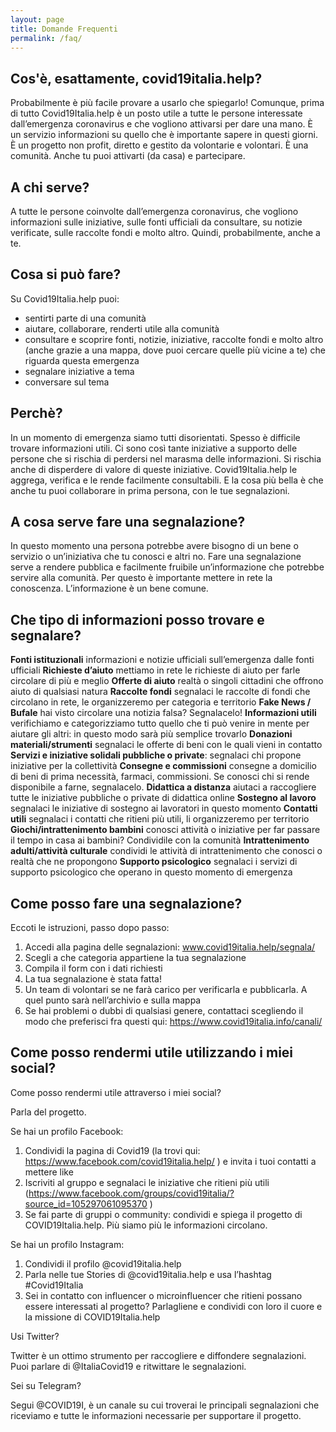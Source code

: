 ```yaml
---
layout: page
title: Domande Frequenti
permalink: /faq/
---
```


## Cos'è, esattamente, covid19italia.help?

Probabilmente è più facile provare a usarlo che spiegarlo! 
Comunque, prima di tutto Covid19Italia.help è un posto utile a tutte le persone interessate dall’emergenza coronavirus e che vogliono attivarsi per dare una mano. 
È un servizio informazioni su quello che è importante sapere in questi giorni. 
È un progetto non profit, diretto e gestito da volontarie e volontari. 
È una comunità. Anche tu puoi attivarti (da casa) e partecipare.

## A chi serve?

A tutte le persone coinvolte dall’emergenza coronavirus, che vogliono informazioni sulle iniziative, sulle fonti ufficiali da consultare, su notizie verificate, sulle raccolte fondi e molto altro. Quindi, probabilmente, anche a te.

## Cosa si può fare?

Su Covid19Italia.help puoi:

- sentirti parte di una comunità
- aiutare, collaborare, renderti utile alla comunità
- consultare e scoprire fonti, notizie, iniziative, raccolte fondi e molto altro (anche grazie a una mappa, dove puoi cercare quelle più vicine a te) che riguarda questa emergenza
- segnalare iniziative a tema
- conversare sul tema

## Perchè?

In un momento di emergenza siamo tutti disorientati. Spesso è difficile trovare informazioni utili. Ci sono così tante iniziative a supporto delle persone che si rischia di perdersi nel marasma delle informazioni. Si rischia anche di disperdere di valore di queste iniziative. Covid19Italia.help le aggrega, verifica e le rende facilmente consultabili. E la cosa più bella è che anche tu puoi collaborare in prima persona, con le tue segnalazioni.

## A cosa serve fare una segnalazione?

In questo momento una persona potrebbe avere bisogno di un bene o servizio o un’iniziativa che tu conosci e altri no. 
Fare una segnalazione serve a rendere pubblica e facilmente fruibile un’informazione che potrebbe servire alla comunità.
Per questo è importante mettere in rete la conoscenza. L’informazione è un bene comune.

## Che tipo di informazioni posso trovare e segnalare?

**Fonti istituzionali** informazioni e notizie ufficiali sull’emergenza dalle fonti ufficiali 
**Richieste d’aiuto** mettiamo in rete le richieste di aiuto per farle circolare di più e meglio 
**Offerte di aiuto** realtà o singoli cittadini che offrono aiuto di qualsiasi natura 
**Raccolte fondi** segnalaci le raccolte di fondi che circolano in rete, le organizzeremo per categoria e territorio 
**Fake News / Bufale** hai visto circolare una notizia falsa? Segnalacelo! 
**Informazioni utili** verifichiamo e categorizziamo tutto quello che ti può venire in mente per aiutare gli altri: in questo modo sarà più semplice trovarlo
**Donazioni materiali/strumenti** segnalaci le offerte di beni con le quali vieni in contatto
**Servizi e iniziative solidali pubbliche o private**: segnalaci chi propone iniziative per la collettività 
**Consegne e commissioni** consegne a domicilio di beni di prima necessità, farmaci, commissioni. Se conosci chi si rende disponibile a farne, segnalacelo.
**Didattica a distanza** aiutaci a raccogliere tutte le iniziative pubbliche o private di didattica online
**Sostegno al lavoro** segnalaci le iniziative di sostegno ai lavoratori in questo momento 
**Contatti utili** segnalaci i contatti che ritieni più utili, li organizzeremo per territorio
**Giochi/intrattenimento bambini** conosci attività o iniziative per far passare il tempo in casa ai bambini? Condividile con la comunità 
**Intrattenimento adulti/attività culturale** condividi le attività di intrattenimento che conosci o realtà che ne propongono 
**Supporto psicologico** segnalaci i servizi di supporto psicologico che operano in questo momento di emergenza

## Come posso fare una segnalazione?

Eccoti le istruzioni, passo dopo passo:

1. Accedi alla pagina delle segnalazioni: www.covid19italia.help/segnala/ 
2. Scegli a che categoria appartiene la tua segnalazione 
3. Compila il form con i dati richiesti 
4. La tua segnalazione è stata fatta! 
5. Un team di volontari se ne farà carico per verificarla e pubblicarla. A quel punto sarà nell’archivio e sulla mappa
6. Se hai problemi o dubbi di qualsiasi genere, contattaci scegliendo il modo che preferisci fra questi qui: https://www.covid19italia.info/canali/

## Come posso rendermi utile utilizzando i miei social?

Come posso rendermi utile attraverso i miei social? 

Parla del progetto.

Se hai un profilo Facebook:

1. Condividi la pagina di Covid19 (la trovi qui: https://www.facebook.com/covid19italia.help/ ) e invita i tuoi contatti a mettere like 
2. Iscriviti al gruppo e segnalaci le iniziative che ritieni più utili (https://www.facebook.com/groups/covid19italia/?source_id=105297061095370 )
3. Se fai parte di gruppi o community: condividi e spiega il progetto di COVID19Italia.help. Più siamo più le informazioni circolano.  

Se hai un profilo Instagram:

1. Condividi il profilo @covid19italia.help 
2. Parla nelle tue Stories di @covid19italia.help e usa l’hashtag #Covid19Italia
3. Sei in contatto con influencer o microinfluencer che ritieni possano essere interessati al progetto? Parlagliene e condividi con loro il cuore e la missione di COVID19Italia.help 

Usi Twitter? 

Twitter è un ottimo strumento per raccogliere e diffondere segnalazioni. Puoi parlare di @ItaliaCovid19 e ritwittare le segnalazioni. 

Sei su Telegram? 

Segui @COVID19I, è un canale su cui troverai le principali segnalazioni che riceviamo e tutte le informazioni necessarie per supportare il progetto. 